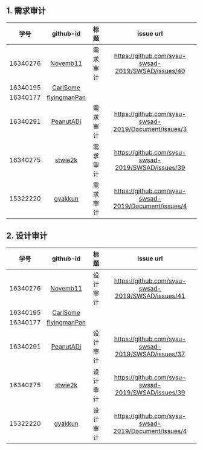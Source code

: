 ## 1. 需求审计

| 学号 | github-id | 标题 | issue url |
|:--:|:--:|:--:|:--:|
|16340276|[Novemb11](https://github.com/Novemb11)|需求审计|https://github.com/sysu-swsad-2019/SWSAD/issues/40|
|16340195|[CarlSome](https://github.com/CarlSome)|||
|16340177|[flyingmanPan](https://github.com/flyingmanPan)|||
|16340291|[PeanutADi](https://github.com/PeanutADi)|需求审计|https://github.com/sysu-swsad-2019/Document/issues/3|
|16340275|[stwie2k](https://github.com/stwie2k)|需求审计|https://github.com/sysu-swsad-2019/SWSAD/issues/39|
|15322220|[gyakkun](https://github.com/gyakkun)|需求审计|https://github.com/sysu-swsad-2019/Document/issues/4|

## 2. 设计审计

| 学号 | github-id | 标题 | issue url |
|:--:|:--:|:--:|:--:|
|16340276|[Novemb11](https://github.com/Novemb11)|设计审计|https://github.com/sysu-swsad-2019/SWSAD/issues/41|
|16340195|[CarlSome](https://github.com/CarlSome)|||
|16340177|[flyingmanPan](https://github.com/flyingmanPan)|||
|16340291|[PeanutADi](https://github.com/PeanutADi)|设计审计|https://github.com/sysu-swsad-2019/SWSAD/issues/37|
|16340275|[stwie2k](https://github.com/stwie2k)|设计审计|https://github.com/sysu-swsad-2019/SWSAD/issues/39|
|15322220|[gyakkun](https://github.com/gyakkun)|设计审计|https://github.com/sysu-swsad-2019/Document/issues/4|
